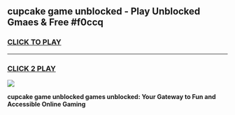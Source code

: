 
## cupcake game unblocked - Play Unblocked Gmaes & Free #f0ccq
<h3>
<a href="https://premium.freeplayer.one?title=cupcake_game_unblocked&ref=03M">CLICK TO PLAY</a></h3>
<hr>

<h3>
<a href="https://premium.freeplayer.one?title=cupcake_game_unblocked&ref=03M">CLICK 2 PLAY</a>
  
</h3>

<a href="https://premium.freeplayer.one?title=cupcake_game_unblocked&ref=03M"><img src="https://clearcache.store/games.png"></a>


**cupcake game unblocked games unblocked: Your Gateway to Fun and Accessible Online Gaming**
